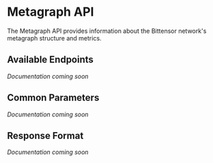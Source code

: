 # Metagraph API

The Metagraph API provides information about the Bittensor network's metagraph structure and metrics.

## Available Endpoints

*Documentation coming soon*

## Common Parameters

*Documentation coming soon*

## Response Format

*Documentation coming soon* 
